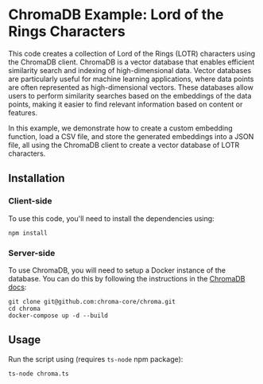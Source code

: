 # ChromaDB Example: Lord of the Rings Characters
This code creates a collection of Lord of the Rings (LOTR) characters using the ChromaDB client. ChromaDB is a vector database that enables efficient similarity search and indexing of high-dimensional data. Vector databases are particularly useful for machine learning applications, where data points are often represented as high-dimensional vectors. These databases allow users to perform similarity searches based on the embeddings of the data points, making it easier to find relevant information based on content or features.

In this example, we demonstrate how to create a custom embedding function, load a CSV file, and store the generated embeddings into a JSON file, all using the ChromaDB client to create a vector database of LOTR characters.

## Installation
### Client-side
To use this code, you'll need to install the dependencies using:

```
npm install
```

### Server-side
To use ChromaDB, you will need to setup a Docker instance of the database. You can do this by following the instructions in the [ChromaDB docs](https://docs.trychroma.com/getting-started):

```
git clone git@github.com:chroma-core/chroma.git
cd chroma
docker-compose up -d --build
```

## Usage
Run the script using (requires `ts-node` npm package):

```
ts-node chroma.ts
```